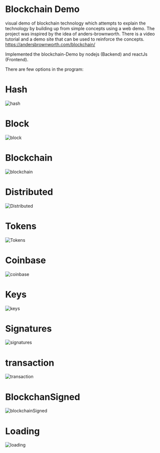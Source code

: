# Blockchain Demo
visual demo of blockchain technology which attempts to explain the technology by building up from simple concepts using a web demo.
The project was inspired by the idea of anders-brownworth.
There is a video tutorial and a demo site that can be used to reinforce the concepts.
https://andersbrownworth.com/blockchain/

Implemented the blockchain-Demo by nodejs (Backend) and reactJs (Frontend).

There are few options in the program:
# Hash

![hash](https://user-images.githubusercontent.com/65177459/127511336-b35d64b5-9f49-4bbb-9bb9-1442a13fdc56.png)

# Block

![block](https://user-images.githubusercontent.com/65177459/127511350-4587ea72-e4ef-4f90-bdc1-e6969084b09c.png)

# Blockchain

![blockchain](https://user-images.githubusercontent.com/65177459/127511352-b13c0436-1b13-421e-b991-f712fb98ed9d.png)

# Distributed

![Distributed](https://user-images.githubusercontent.com/65177459/127511335-5b603c7e-09eb-42a8-8d28-83c421ded656.png)

# Tokens

![Tokens](https://user-images.githubusercontent.com/65177459/127511345-5fcd0ff1-f461-46d0-833b-6bbd71b0a92a.png)

# Coinbase

![coinbase](https://user-images.githubusercontent.com/65177459/127511332-b107ccf3-7400-4e39-ba29-d12f0d229d06.png)

# Keys

![keys](https://user-images.githubusercontent.com/65177459/127511340-facc0942-a458-4aa9-bc2e-4c10fb1bdb43.png)

# Signatures

![signatures](https://user-images.githubusercontent.com/65177459/127511343-b84797cc-5e2d-449b-a86c-bfc6814846f1.png)

# transaction

![transaction](https://user-images.githubusercontent.com/65177459/127511346-25b9a8bc-2923-4a55-9165-0f8568555bbf.png)

# BlockchanSigned

![blockchainSigned](https://user-images.githubusercontent.com/65177459/127511322-cf7d5807-264c-4dd4-90d0-192a787f8184.png)


# Loading

![loading](https://user-images.githubusercontent.com/65177459/127511342-508d38fc-274a-456d-9a9e-b73774cc07f8.png)
